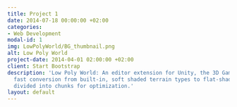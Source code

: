 ```yaml
---
title: Project 1
date: 2014-07-18 00:00:00 +02:00
categories:
- Web Development
modal-id: 1
img: LowPolyWorld/BG_thumbnail.png
alt: Low Poly World
project-date: 2014-04-01 02:00:00 +02:00
client: Start Bootstrap
description: 'Low Poly World: An editor extension for Unity, the 3D Game Engine, allowing
  fast conversion from built-in, soft shaded terrain types to flat-shaded meshes,
  divided into chunks for optimization.'
layout: default
---
```


